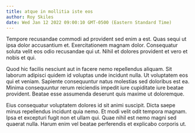 ```yaml
---
title: atque in mollitia iste eos
author: Roy Skiles
date: Wed Jan 12 2022 09:00:10 GMT-0500 (Eastern Standard Time)
---
```

Tempore recusandae commodi ad provident sed enim a est. Quas sequi ut ipsa dolor accusantium et. Exercitationem magnam dolor. Consequatur soluta velit eos odio recusandae qui ut. Nihil et dolores provident et vero et nobis et qui.

 Quod hic facilis nesciunt aut in facere nemo repellendus aliquam. Sit laborum adipisci quidem id voluptas unde incidunt nulla. Ut voluptatem eos qui et veniam. Sapiente consequuntur natus molestias sed doloribus est ea. Minima consequuntur rerum reiciendis impedit iure cupiditate iure beatae provident. Beatae esse assumenda deserunt quis maxime ut doloremque.

 Eius consequatur voluptatem dolores id sit animi suscipit. Dicta saepe minus repellendus incidunt quia nemo. Et modi velit odit tempora magnam. Ipsa et excepturi fugit non et ullam qui. Quae nihil est nemo magni sed quaerat nulla. Harum enim vel beatae perferendis et explicabo corporis ut.